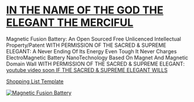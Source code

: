 # [IN THE NAME OF THE GOD THE ELEGANT THE MERCIFUL](https://youtube.com)

Magnetic Fusion Battery: An Open Sourced Free Unlicenced Intellectual Property/Patent WITH PERMISSION OF THE SACRED & SUPREME ELEGANT: A Never Ending Of Its Energy Even Tough It Never Charges ElectroMagnetic Battery NanoTechnology Based On Magnet And Magnetic Domain Wall WITH PERMISSION OF THE SACRED & SUPREME ELEGANT: [youtube video soon IF THE SACRED & SUPREME ELEGANT WILLS](https://youtube.com)

[Shopping List Template](https://www.amazon.com/hz/wishlist/ls/34SZNSM35FKD5?ref_=wl_share)

[![Magnetic Fusion Battery](https://user-images.githubusercontent.com/8404792/211206967-dbeaf6a5-c5d1-4a3e-9a3d-7eecf0f10a85.png)](https://youtube.com)
